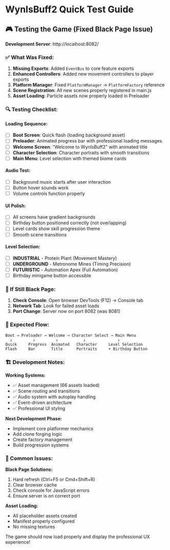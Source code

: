 # WynIsBuff2 Quick Test Guide

## 🎮 Testing the Game (Fixed Black Page Issue)

**Development Server**: http://localhost:8082/

### ✅ What Was Fixed:

1. **Missing Exports**: Added `EventBus` to core feature exports
2. **Enhanced Controllers**: Added new movement controllers to player exports
3. **Platform Manager**: Fixed `PlatformManager` → `PlatformFactory` reference
4. **Scene Registration**: All new scenes properly registered in main.js
5. **Asset Loading**: Particle assets now properly loaded in Preloader

### 🔍 Testing Checklist:

#### Loading Sequence:

- [ ] **Boot Screen**: Quick flash (loading background asset)
- [ ] **Preloader**: Animated progress bar with professional loading messages
- [ ] **Welcome Screen**: "Welcome to WynIsBuff2" with animated title
- [ ] **Character Selection**: Character portraits with smooth transitions
- [ ] **Main Menu**: Level selection with themed biome cards

#### Audio Test:

- [ ] Background music starts after user interaction
- [ ] Button hover sounds work
- [ ] Volume controls function properly

#### UI Polish:

- [ ] All screens have gradient backgrounds
- [ ] Birthday button positioned correctly (not overlapping)
- [ ] Level cards show skill progression theme
- [ ] Smooth scene transitions

#### Level Selection:

- [ ] **INDUSTRIAL** - Protein Plant (Movement Mastery)
- [ ] **UNDERGROUND** - Metronome Mines (Timing Precision)
- [ ] **FUTURISTIC** - Automation Apex (Full Automation)
- [ ] Birthday minigame button accessible

### 🚨 If Still Black Page:

1. **Check Console**: Open browser DevTools (F12) → Console tab
2. **Network Tab**: Look for failed asset loads
3. **Port Change**: Server now on port 8082 (was 8081)

### 🎯 Expected Flow:

```
Boot → Preloader → Welcome → Character Select → Main Menu
  ↓         ↓         ↓           ↓              ↓
Quick     Progress  Animated   Character     Level Selection
Flash     Bar       Title      Portraits     + Birthday Button
```

### 🏗️ Development Notes:

**Working Systems:**

- ✅ Asset management (66 assets loaded)
- ✅ Scene routing and transitions
- ✅ Audio system with autoplay handling
- ✅ Event-driven architecture
- ✅ Professional UI styling

**Next Development Phase:**

- Implement core platformer mechanics
- Add clone forging logic
- Create factory management
- Build progression systems

### 🐛 Common Issues:

**Black Page Solutions:**

1. Hard refresh (Ctrl+F5 or Cmd+Shift+R)
2. Clear browser cache
3. Check console for JavaScript errors
4. Ensure server is on correct port

**Asset Loading:**

- All placeholder assets created
- Manifest properly configured
- No missing textures

The game should now load properly and display the professional UX experience!
